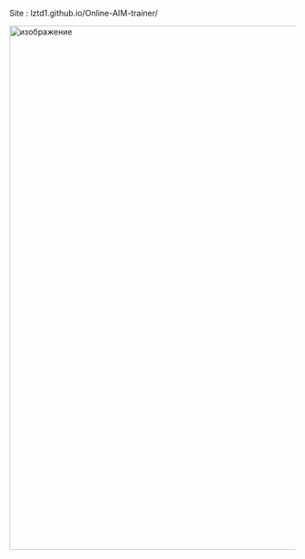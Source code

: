 Site : lztd1.github.io/Online-AIM-trainer/ 

<img width="1897" height="924" alt="изображение" src="https://github.com/user-attachments/assets/09731a4b-910e-4389-9245-c67de9b67eea" />
